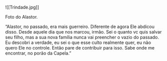![[Trindade.jpg]]

Foto do Alastor.

“Alastor, no passado, era mais guerreiro. Diferente de agora Ele abdicou disso. Desde aquele dia que nos marcou, irmão. Sei o quanto vc quis salvar seu filho, mas a sua nova família nunca vai preencher o vazio do passado. Eu descobri a verdade, eu sei o que esse culto realmente quer, eu não quero Ele no controle. Então pare de contribuir para isso. Sabe onde me encontrar, no porão da Capela.”




